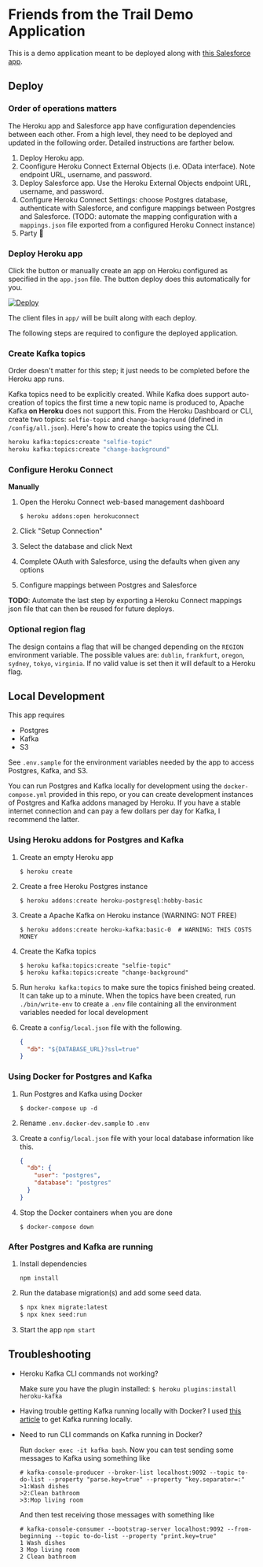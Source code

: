 # Friends from the Trail Demo Application

This is a demo application meant to be deployed along with [this Salesforce app]().

## Deploy

### Order of operations matters

The Heroku app and Salesforce app have configuration dependencies between each other. From a high level, they need to be deployed and updated in the following order. Detailed instructions are farther below.

1. Deploy Heroku app.
1. Coonfigure Heroku Connect External Objects (i.e. OData interface). Note endpoint URL, username, and password.
1. Deploy Salesforce app. Use the Heroku External Objects endpoint URL, username, and password.
1. Configure Heroku Connect Settings: choose Postgres database, authenticate with Salesforce, and configure mappings between Postgres and Salesforce. (TODO: automate the mapping configuration with a `mappings.json` file exported from a configured Heroku Connect instance)
1. Party 🎉

### Deploy Heroku app

Click the button or manually create an app on Heroku configured as specified in the `app.json` file. The button deploy does this automatically for you.

[![Deploy](https://www.herokucdn.com/deploy/button.svg)](https://heroku.com/deploy?template=https://github.com/heroku-examples/friends-from-the-trail-demo)

The client files in `app/` will be built along with each deploy.

The following steps are required to configure the deployed application.

### Create Kafka topics

Order doesn't matter for this step; it just needs to be completed before the Heroku app runs.

Kafka topics need to be explicitly created. While Kafka does support auto-creation of topics the first time a new topic name is produced to, Apache Kafka **on Heroku** does not support this. From the Heroku Dashboard or CLI, create two topics: `selfie-topic` and `change-background` (defined in `/config/all.json`). Here's how to create the topics using the CLI.

```sh
heroku kafka:topics:create "selfie-topic"
heroku kafka:topics:create "change-background"
```

### Configure Heroku Connect

**Manually**

1. Open the Heroku Connect web-based management dashboard

    `$ heroku addons:open herokuconnect`
1. Click "Setup Connection"
1. Select the database and click Next
1. Complete OAuth with Salesforce, using the defaults when given any options
1. Configure mappings between Postgres and Salesforce

**TODO**: Automate the last step by exporting a Heroku Connect mappings json file that can then be reused for future deploys.

### Optional region flag

The design contains a flag that will be changed depending on the `REGION` environment variable. The possible values are: `dublin`, `frankfurt`, `oregon`, `sydney`, `tokyo`, `virginia`. If no valid value is set then it will default to a Heroku flag.

## Local Development

This app requires

* Postgres
* Kafka
* S3

See `.env.sample` for the environment variables needed by the app to access Postgres, Kafka, and S3.

You can run Postgres and Kafka locally for development using the `docker-compose.yml` provided in this repo, or you can create development instances of Postgres and Kafka addons managed by Heroku. If you have a stable internet connection and can pay a few dollars per day for Kafka, I recommend the latter.

### Using Heroku addons for Postgres and Kafka

1. Create an empty Heroku app

    `$ heroku create`
1. Create a free Heroku Postgres instance

    `$ heroku addons:create heroku-postgresql:hobby-basic`
1. Create a Apache Kafka on Heroku instance (WARNING: NOT FREE)

    `$ heroku addons:create heroku-kafka:basic-0  # WARNING: THIS COSTS MONEY`
1. Create the Kafka topics

    `$ heroku kafka:topics:create "selfie-topic"`  
    `$ heroku kafka:topics:create "change-background"`
1. Run `heroku kafka:topics` to make sure the topics finished being created. It can take up to a minute. When the topics have been created, run `./bin/write-env` to create a `.env` file containing all the environment variables needed for local development
1. Create a `config/local.json` file with the following.

    ```json
    {
      "db": "${DATABASE_URL}?ssl=true"
    }
    ```

### Using Docker for Postgres and Kafka

1. Run Postgres and Kafka using Docker

    `$ docker-compose up -d`

1. Rename `.env.docker-dev.sample` to `.env`
1. Create a `config/local.json` file with your local database information like this.

    ```json
    {
      "db": {
        "user": "postgres",
        "database": "postgres"
      }
    }
    ```

1. Stop the Docker containers when you are done

    `$ docker-compose down`

### After Postgres and Kafka are running

1. Install dependencies

    `npm install`
1. Run the database migration(s) and add some seed data.

    ```sh
    $ npx knex migrate:latest
    $ npx knex seed:run
    ```

1. Start the app
  `npm start`

## Troubleshooting

* Heroku Kafka CLI commands not working?

    Make sure you have the plugin installed: `$ heroku plugins:install heroku-kafka`

* Having trouble getting Kafka running locally with Docker?
    I used [this article](https://medium.com/better-programming/your-local-event-driven-environment-using-dockerised-kafka-cluster-6e84af09cd95) to get Kafka running locally.

* Need to run CLI commands on Kafka running in Docker?

    Run `docker exec -it kafka bash`. Now you can test sending some messages to Kafka using something like

    ```
    # kafka-console-producer --broker-list localhost:9092 --topic to-do-list --property "parse.key=true" --property "key.separator=:"
    >1:Wash dishes
    >2:Clean bathroom
    >3:Mop living room
    ```

    And then test receiving those messages with something like

    ```
    # kafka-console-consumer --bootstrap-server localhost:9092 --from-beginning --topic to-do-list --property "print.key=true"
    1 Wash dishes
    3 Mop living room
    2 Clean bathroom
    ```
